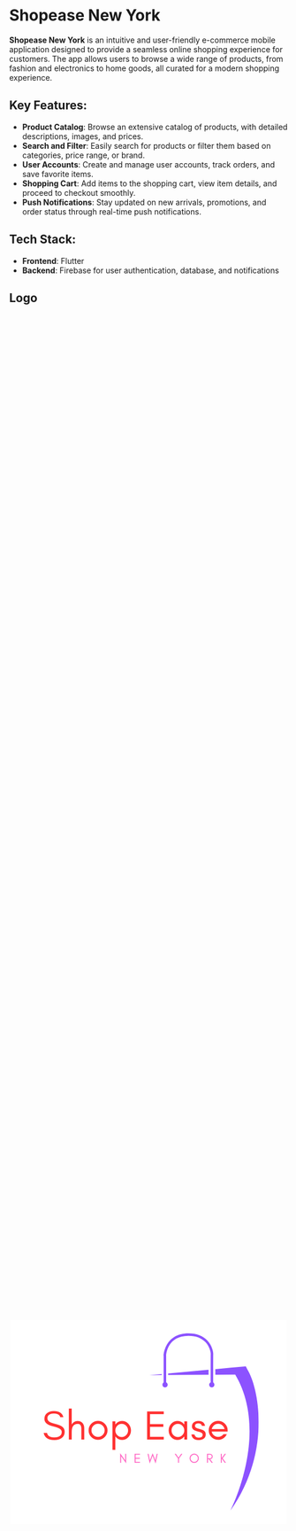 # Shopease New York

**Shopease New York** is an intuitive and user-friendly e-commerce mobile application designed to provide a seamless online shopping experience for customers. The app allows users to browse a wide range of products, from fashion and electronics to home goods, all curated for a modern shopping experience.

## Key Features:

- **Product Catalog**: Browse an extensive catalog of products, with detailed descriptions, images, and prices.
- **Search and Filter**: Easily search for products or filter them based on categories, price range, or brand.
- **User Accounts**: Create and manage user accounts, track orders, and save favorite items.
- **Shopping Cart**: Add items to the shopping cart, view item details, and proceed to checkout smoothly.
- **Push Notifications**: Stay updated on new arrivals, promotions, and order status through real-time push notifications.

## Tech Stack:

- **Frontend**: Flutter
- **Backend**: Firebase for user authentication, database, and notifications

## Logo

<div style="display: flex; justify-content: center; align-items: center; height: 100vh;">
    <img src="assets/images/ShopEase(1).png" style="max-width: 100%; height: auto;" alt="ShopEase Logo" />
</div>


## Screenshots

